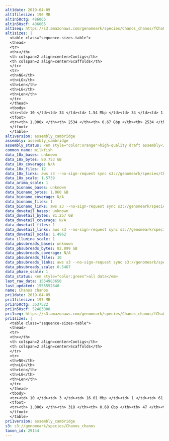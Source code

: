 ```yaml
---
alt1date: 2019-04-09
alt1filesize: 196 MB
alt1n50ctg: 486065
alt1n50scf: 486065
alt1seq: https://s3.amazonaws.com/genomeark/species/Chanos_chanos/fChaCha1/assembly_cambridge/fChaCha1.alt.asm.20190409.fasta.gz
alt1sizes: |
  <table class="sequence-sizes-table">
  <thead>
  <tr>
  <th></th>
  <th colspan=2 align=center>Contigs</th>
  <th colspan=2 align=center>Scaffolds</th>
  </tr>
  <tr>
  <th>NG</th>
  <th>LG</th>
  <th>Len</th>
  <th>LG</th>
  <th>Len</th>
  </tr>
  </thead>
  <tbody>
  <tr><td> 10 </td><td> 34 </td><td> 1.54 Mbp </td><td> 34 </td><td> 1.54 Mbp </td></tr>  <tr><td> 20 </td><td> 88 </td><td> 1.01 Mbp </td><td> 88 </td><td> 1.01 Mbp </td></tr>  <tr><td> 30 </td><td> 167 </td><td> 0.77 Mbp </td><td> 167 </td><td> 0.77 Mbp </td></tr>  <tr><td> 40 </td><td> 267 </td><td> 0.61 Mbp </td><td> 267 </td><td> 0.61 Mbp </td></tr>  <tr style="background-color:#cccccc;"><td> 50 </td><td> 392 </td><td> 0.49 Mbp </td><td> 392 </td><td> 0.49 Mbp </td></tr>  <tr><td> 60 </td><td> 548 </td><td> 0.39 Mbp </td><td> 548 </td><td> 0.39 Mbp </td></tr>  <tr><td> 70 </td><td> 744 </td><td> 0.30 Mbp </td><td> 744 </td><td> 0.30 Mbp </td></tr>  <tr><td> 80 </td><td> 1003 </td><td> 0.23 Mbp </td><td> 1003 </td><td> 0.23 Mbp </td></tr>  <tr><td> 90 </td><td> 1368 </td><td> 0.14 Mbp </td><td> 1368 </td><td> 0.14 Mbp </td></tr>  <tr><td> 100 </td><td> 2533 </td><td> 598  bp </td><td> 2533 </td><td> 598  bp </td></tr>  </tbody>
  <tfoot>
  <tr><th> 1.000x </th><th> 2534 </th><th> 0.67 Gbp </th><th> 2534 </th><th> 0.67 Gbp </th></tr>
  </tfoot>
  </table>
alt1version: assembly_cambridge
assembly: assembly_cambridge
assembly_status: <em style="color:orange">high-quality draft assembly</em>
common_name: milkfish
data_10x_bases: unknown
data_10x_bytes: 80.753 GB
data_10x_coverage: N/A
data_10x_files: 12
data_10x_links: aws s3 --no-sign-request sync s3://genomeark/species/Chanos_chanos/fChaCha1/genomic_data/10x/ .<br>
data_10x_scale: 1.5739
data_arima_scale: 1
data_bionano_bases: unknown
data_bionano_bytes: 1.060 GB
data_bionano_coverage: N/A
data_bionano_files: 1
data_bionano_links: aws s3 --no-sign-request sync s3://genomeark/species/Chanos_chanos/fChaCha1/genomic_data/bionano/ .<br>
data_dovetail_bases: unknown
data_dovetail_bytes: 81.257 GB
data_dovetail_coverage: N/A
data_dovetail_files: 1
data_dovetail_links: aws s3 --no-sign-request sync s3://genomeark/species/Chanos_chanos/fChaCha1/genomic_data/dovetail/ .<br>
data_dovetail_scale: 1.4962
data_illumina_scale: 1
data_pbsubreads_bases: unknown
data_pbsubreads_bytes: 82.899 GB
data_pbsubreads_coverage: N/A
data_pbsubreads_files: 10
data_pbsubreads_links: aws s3 --no-sign-request sync s3://genomeark/species/Chanos_chanos/fChaCha1/genomic_data/pacbio/ . --exclude "*scraps.bam*"<br>
data_pbsubreads_scale: 0.5467
data_phase_scale: 1
data_status: <em style="color:green">all data</em>
last_raw_data: 1554983650
last_updated: 1555552840
name: Chanos chanos
pri1date: 2019-04-09
pri1filesize: 197 MB
pri1n50ctg: 3637522
pri1n50scf: 52483008
pri1seq: https://s3.amazonaws.com/genomeark/species/Chanos_chanos/fChaCha1/assembly_cambridge/fChaCha1.pri.asm.20190409.fasta.gz
pri1sizes: |
  <table class="sequence-sizes-table">
  <thead>
  <tr>
  <th></th>
  <th colspan=2 align=center>Contigs</th>
  <th colspan=2 align=center>Scaffolds</th>
  </tr>
  <tr>
  <th>NG</th>
  <th>LG</th>
  <th>Len</th>
  <th>LG</th>
  <th>Len</th>
  </tr>
  </thead>
  <tbody>
  <tr><td> 10 </td><td> 3 </td><td> 16.01 Mbp </td><td> 1 </td><td> 61.41 Mbp </td></tr>  <tr><td> 20 </td><td> 8 </td><td> 11.08 Mbp </td><td> 2 </td><td> 60.95 Mbp </td></tr>  <tr><td> 30 </td><td> 15 </td><td> 7.93 Mbp </td><td> 3 </td><td> 60.45 Mbp </td></tr>  <tr><td> 40 </td><td> 25 </td><td> 6.28 Mbp </td><td> 4 </td><td> 56.02 Mbp </td></tr>  <tr style="background-color:#cccccc;"><td> 50 </td><td> 40 </td><td style="background-color:#88ff88;"> 3.64 Mbp </td><td> 5 </td><td style="background-color:#88ff88;"> 52.48 Mbp </td></tr>  <tr><td> 60 </td><td> 61 </td><td> 2.75 Mbp </td><td> 7 </td><td> 44.87 Mbp </td></tr>  <tr><td> 70 </td><td> 90 </td><td> 2.09 Mbp </td><td> 8 </td><td> 44.49 Mbp </td></tr>  <tr><td> 80 </td><td> 128 </td><td> 1.58 Mbp </td><td> 10 </td><td> 29.68 Mbp </td></tr>  <tr><td> 90 </td><td> 181 </td><td> 1.04 Mbp </td><td> 13 </td><td> 21.07 Mbp </td></tr>  <tr><td> 100 </td><td> 317 </td><td> 494  bp </td><td> 46 </td><td> 24.92 Kbp </td></tr>  </tbody>
  <tfoot>
  <tr><th> 1.000x </th><th> 318 </th><th> 0.68 Gbp </th><th> 47 </th><th> 0.70 Gbp </th></tr>
  </tfoot>
  </table>
pri1version: assembly_cambridge
s3: s3://genomeark/species/Chanos_chanos
taxon_id: 29144
---
```

